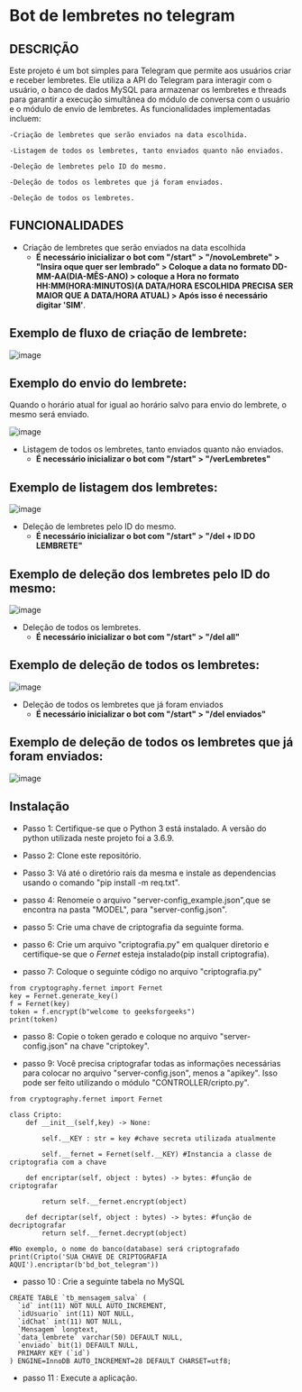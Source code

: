# Bot de lembretes no telegram


## DESCRIÇÃO

Este projeto é um bot simples para Telegram que permite aos usuários criar e receber lembretes. Ele utiliza a API do Telegram para interagir com o usuário, o banco de dados MySQL para armazenar os lembretes e threads para garantir a execução simultânea do módulo de conversa com o usuário e o módulo de envio de lembretes. As funcionalidades implementadas incluem:
  
    -Criação de lembretes que serão enviados na data escolhida.
  
    -Listagem de todos os lembretes, tanto enviados quanto não enviados.
  
    -Deleção de lembretes pelo ID do mesmo.
    
    -Deleção de todos os lembretes que já foram enviados.
    
    -Deleção de todos os lembretes.

## FUNCIONALIDADES

- Criação de lembretes que serão enviados na data escolhida
  - **É necessário inicializar o bot com "/start" > "/novoLembrete" > "Insira oque quer ser lembrado" > Coloque a data no formato DD-MM-AA(DIA-MÊS-ANO) > coloque a Hora no formato HH:MM(HORA:MINUTOS)(A DATA/HORA ESCOLHIDA PRECISA SER MAIOR QUE A DATA/HORA ATUAL) > Após isso é necessário digitar 'SIM'**.
 
 ## Exemplo de fluxo de criação de lembrete:
 
 ![image](https://user-images.githubusercontent.com/61162949/212970080-8a8e80ce-4dbd-4c9e-80a7-5ba4427bffeb.png)

 ## Exemplo do envio do lembrete:
 
 Quando o horário atual for igual ao horário salvo para envio do lembrete, o mesmo será enviado.
 
![image](https://user-images.githubusercontent.com/61162949/212970733-0fedd7a7-48c6-469f-9d8e-f40297fd33f4.png)

- Listagem de todos os lembretes, tanto enviados quanto não enviados.
  - **É necessário inicializar o bot com "/start" > "/verLembretes"**

 ## Exemplo de listagem dos lembretes:
 
![image](https://user-images.githubusercontent.com/61162949/212972242-46fdbdb4-66a7-424a-b3f9-21fb2fb043d9.png)

- Deleção de lembretes pelo ID do mesmo.
  - **É necessário inicializar o bot com "/start" > "/del + ID DO LEMBRETE"**

 ## Exemplo de deleção dos lembretes pelo ID do mesmo:
 
![image](https://user-images.githubusercontent.com/61162949/212973227-2e8742ec-aa31-4a1a-9fff-4321465a3f53.png)


- Deleção de todos os lembretes.
  - **É necessário inicializar o bot com "/start" > "/del all"**

## Exemplo de deleção de todos os lembretes:
![image](https://user-images.githubusercontent.com/61162949/212975404-a59a21ba-1364-44b4-b686-506f4aa5f603.png)

- Deleção de todos os lembretes que já foram enviados
  - **É necessário inicializar o bot com "/start" > "/del enviados"**


## Exemplo de deleção de todos os lembretes que já foram enviados:
![image](https://user-images.githubusercontent.com/61162949/212976128-73569f5e-6447-41e9-9d32-d1471c6b007c.png)


## Instalação

- Passo 1: Certifique-se que o Python 3 está instalado. A versão do python utilizada neste projeto foi a 3.6.9.

- Passo 2: Clone este repositório.

- Passo 3: Vá até o diretório raís da mesma e instale as dependencias usando o comando "pip install -m req.txt".

- passo 4: Renomeie o arquivo "server-config_example.json",que se encontra na pasta "MODEL", para "server-config.json".

- passo 5: Crie uma chave de criptografia da seguinte forma.

- passo 6: Crie um arquivo "criptografia.py" em qualquer diretorio e certifique-se que o *Fernet* esteja instalado(pip install criptografia). 

- passo 7: Coloque o seguinte código no arquivo "criptografia.py"

```  
from cryptography.fernet import Fernet 
key = Fernet.generate_key() 
f = Fernet(key) 
token = f.encrypt(b"welcome to geeksforgeeks") 
print(token)  

```  
- passo 8: Copie o token gerado e coloque no arquivo "server-config.json" na chave "criptokey".

- passo 9: Você precisa criptografar todas as informações necessárias para colocar no arquivo "server-config.json", menos a "apikey". Isso pode ser feito utilizando o módulo "CONTROLLER/cripto.py".

```  
from cryptography.fernet import Fernet

class Cripto:
    def __init__(self,key) -> None:
        
        self.__KEY : str = key #chave secreta utilizada atualmente

        self.__fernet = Fernet(self.__KEY) #Instancia a classe de criptografia com a chave

    def encriptar(self, object : bytes) -> bytes: #função de criptografar 
        
        return self.__fernet.encrypt(object)

    def decriptar(self, object : bytes) -> bytes: #função de decriptografar
        return self.__fernet.decrypt(object)

#No exemplo, o nome do banco(database) será criptografado
print(Cripto('SUA CHAVE DE CRIPTOGRAFIA AQUI').encriptar(b'bd_bot_telegram'))

```  
- passo 10 : Crie a seguinte tabela no MySQL

```  
CREATE TABLE `tb_mensagem_salva` (
  `id` int(11) NOT NULL AUTO_INCREMENT,
  `idUsuario` int(11) NOT NULL,
  `idChat` int(11) NOT NULL,
  `Mensagem` longtext,
  `data_lembrete` varchar(50) DEFAULT NULL,
  `enviado` bit(1) DEFAULT NULL,
  PRIMARY KEY (`id`)
) ENGINE=InnoDB AUTO_INCREMENT=28 DEFAULT CHARSET=utf8;

```  
- passo 11 : Execute a aplicação.
